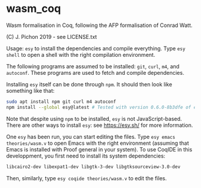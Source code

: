 # wasm_coq
Wasm formalisation in Coq, following the AFP formalisation of Conrad Watt.

(C) J. Pichon 2019 - see LICENSE.txt

Usage: `esy` to install the dependencies and compile everything.
Type `esy shell` to open a shell with the right compilation environment.

The following programs are assumed to be installed: `git`, `curl`, `m4`, and `autoconf`.
These programs are used to fetch and compile dependencies.

Installing `esy` itself can be done through `npm`.
It should then look like something like that:
```bash
sudo apt install npm git curl m4 autoconf
npm install --global esy@latest # Tested with version 0.6.0-8b3dfe of esy.
```
Note that despite using `npm` to be installed, `esy` is not JavaScript-based.
There are other ways to install `esy`: see <https://esy.sh/> for more information.

One `esy` has been run, you can start editing the files.
Type `esy emacs theories/wasm.v` to open Emacs with the right environment (assuming that Emacs is installed with Proof general in your system).
To use CoqIDE in this developpment, you first need to install its system dependencies:
```bash
libcairo2-dev libexpat1-dev libgtk-3-dev libgtksourceview-3.0-dev
```
Then, similarly, type `esy coqide theories/wasm.v` to edit the files.

